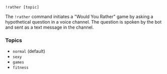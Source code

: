 ```plaintext
!rather [topic]
```

The `!rather` command initiates a "Would You Rather" game by asking a hypothetical question in a voice channel. The question is spoken by the bot and sent as a text message in the channel.

### Topics
- `normal` (default)
- `sexy`
- `games`
- `fitness`